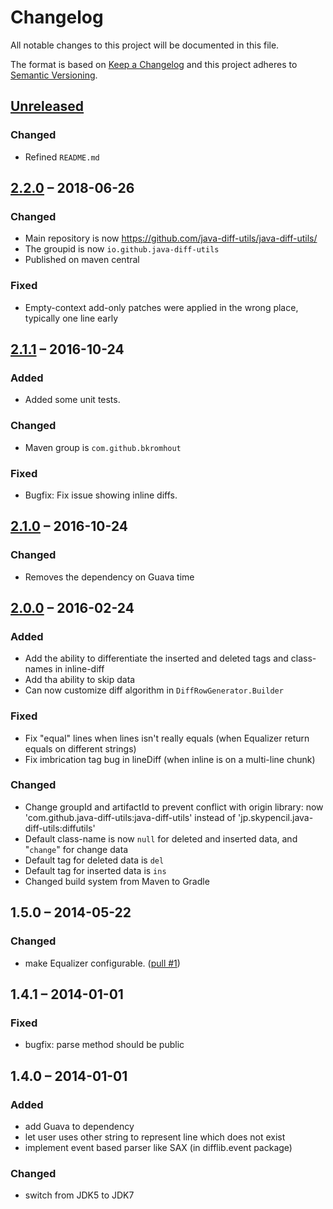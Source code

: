 # Changelog

All notable changes to this project will be documented in this file.

The format is based on [Keep a Changelog](http://keepachangelog.com/en/1.0.0/)
and this project adheres to [Semantic Versioning](http://semver.org/spec/v2.0.0.html).

## [Unreleased]

### Changed

- Refined `README.md`

## [2.2.0] – 2018-06-26

### Changed

- Main repository is now <https://github.com/java-diff-utils/java-diff-utils/>
- The groupid is now `io.github.java-diff-utils`
- Published on maven central

### Fixed

- Empty-context add-only patches were applied in the wrong place, typically one line early

## [2.1.1] – 2016-10-24

### Added

- Added some unit tests.

### Changed

- Maven group is `com.github.bkromhout`

### Fixed

- Bugfix: Fix issue showing inline diffs.

## [2.1.0] – 2016-10-24

### Changed

- Removes the dependency on Guava time

## [2.0.0] – 2016-02-24

### Added

- Add the ability to differentiate the inserted and deleted tags and class-names in inline-diff
- Add tha ability to skip data
- Can now customize diff algorithm in `DiffRowGenerator.Builder`

### Fixed

- Fix "equal" lines when lines isn't really equals (when Equalizer return equals on different strings)
- Fix imbrication tag bug in lineDiff (when inline is on a multi-line chunk)

### Changed

- Change groupId and artifactId to prevent conflict with origin library: now 'com.github.java-diff-utils:java-diff-utils' instead of 'jp.skypencil.java-diff-utils:diffutils'
- Default class-name is now `null` for deleted and inserted data, and "`change`" for change data
- Default tag for deleted data is `del`
- Default tag for inserted data is `ins`
- Changed build system from Maven to Gradle

## 1.5.0 – 2014-05-22

### Changed

- make Equalizer configurable. ([pull #1](https://github.com/eller86/java-diff-utils/pull/1))

## 1.4.1 – 2014-01-01

### Fixed

- bugfix: parse method should be public

## 1.4.0 – 2014-01-01

### Added

- add Guava to dependency
- let user uses other string to represent line which does not exist
- implement event based parser like SAX (in difflib.event package)

### Changed

- switch from JDK5 to JDK7

[Unreleased]: https://github.com/java-diff-utils/java-diff-utils/compare/2.2.0...HEAD
[2.2.0]: https://github.com/java-diff-utils/java-diff-utils/compare/2.1.1...2.2.0
[2.1.1]: https://github.com/java-diff-utils/java-diff-utils/compare/2.1.0...2.1.1
[2.1.0]: https://github.com/java-diff-utils/java-diff-utils/compare/2.0.0...2.1.0
[2.0.0]: https://github.com/java-diff-utils/java-diff-utils/compare/1.5.0...2.0.0
[1.5.0]: https://github.com/java-diff-utils/java-diff-utils/compare/1.4.1...1.5.0
[1.4.1]: https://github.com/java-diff-utils/java-diff-utils/compare/1.4.0...1.4.1
